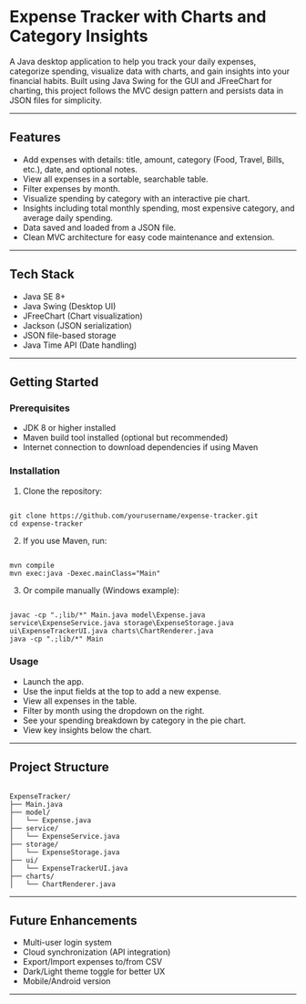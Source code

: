 # Expense Tracker with Charts and Category Insights

A Java desktop application to help you track your daily expenses, categorize spending, visualize data with charts, and gain insights into your financial habits. Built using Java Swing for the GUI and JFreeChart for charting, this project follows the MVC design pattern and persists data in JSON files for simplicity.

---

## Features

- Add expenses with details: title, amount, category (Food, Travel, Bills, etc.), date, and optional notes.
- View all expenses in a sortable, searchable table.
- Filter expenses by month.
- Visualize spending by category with an interactive pie chart.
- Insights including total monthly spending, most expensive category, and average daily spending.
- Data saved and loaded from a JSON file.
- Clean MVC architecture for easy code maintenance and extension.

---

## Tech Stack

- Java SE 8+
- Java Swing (Desktop UI)
- JFreeChart (Chart visualization)
- Jackson (JSON serialization)
- JSON file-based storage
- Java Time API (Date handling)

---

## Getting Started

### Prerequisites

- JDK 8 or higher installed
- Maven build tool installed (optional but recommended)
- Internet connection to download dependencies if using Maven

### Installation

1. Clone the repository:

```

git clone https://github.com/yourusername/expense-tracker.git
cd expense-tracker

```

2. If you use Maven, run:

```

mvn compile
mvn exec:java -Dexec.mainClass="Main"

```

3. Or compile manually (Windows example):

```

javac -cp ".;lib/*" Main.java model\Expense.java service\ExpenseService.java storage\ExpenseStorage.java ui\ExpenseTrackerUI.java charts\ChartRenderer.java
java -cp ".;lib/*" Main

```

### Usage

- Launch the app.
- Use the input fields at the top to add a new expense.
- View all expenses in the table.
- Filter by month using the dropdown on the right.
- See your spending breakdown by category in the pie chart.
- View key insights below the chart.

---

## Project Structure

```

ExpenseTracker/
├── Main.java
├── model/
│   └── Expense.java
├── service/
│   └── ExpenseService.java
├── storage/
│   └── ExpenseStorage.java
├── ui/
│   └── ExpenseTrackerUI.java
├── charts/
│   └── ChartRenderer.java

```

---

## Future Enhancements

- Multi-user login system
- Cloud synchronization (API integration)
- Export/Import expenses to/from CSV
- Dark/Light theme toggle for better UX
- Mobile/Android version

---
